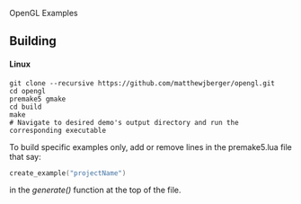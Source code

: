 OpenGL Examples

## Building

#### Linux

    git clone --recursive https://github.com/matthewjberger/opengl.git
    cd opengl
    premake5 gmake
    cd build
    make
    # Navigate to desired demo's output directory and run the corresponding executable

To build specific examples only, add or remove lines in the premake5.lua file that say:
```lua
create_example("projectName")
```
in the _generate()_ function at the top of the file.
